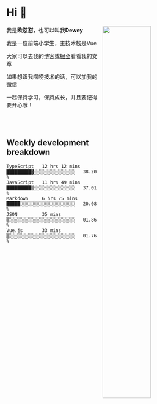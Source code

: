 # Hi 👋


[<img align="right" width="50%" src="https://github-readme-stats.vercel.app/api?username=OUDUIDUI&theme=dark&show_icons=true">](https://metrics.lecoq.io/OUDUIDUI?template=classic&#41;)

 我是**欧怼怼**，也可以叫我**Dewey**

我是一位前端小学生，主技术栈是Vue

大家可以去我的[博客](ouduidui.cn)或[掘金](https://juejin.cn/user/4309700183594366)看看我的文章

如果想跟我唠唠技术的话，可以加我的[微信](./images/wechat.jpeg)

一起保持学习，保持成长，并且要记得要开心哦！


<br/>
<br/>

##  Weekly development breakdown

<!--START_SECTION:waka-->
```text
TypeScript   12 hrs 12 mins  █████████▓░░░░░░░░░░░░░░░   38.20 % 
JavaScript   11 hrs 49 mins  █████████▒░░░░░░░░░░░░░░░   37.01 % 
Markdown     6 hrs 25 mins   █████░░░░░░░░░░░░░░░░░░░░   20.08 % 
JSON         35 mins         ▒░░░░░░░░░░░░░░░░░░░░░░░░   01.86 % 
Vue.js       33 mins         ▒░░░░░░░░░░░░░░░░░░░░░░░░   01.76 % 
```
<!--END_SECTION:waka-->

